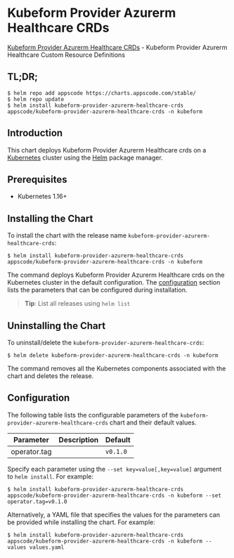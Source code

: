 # Kubeform Provider Azurerm Healthcare CRDs

[Kubeform Provider Azurerm Healthcare CRDs](https://github.com/kubeform) - Kubeform Provider Azurerm Healthcare Custom Resource Definitions

## TL;DR;

```console
$ helm repo add appscode https://charts.appscode.com/stable/
$ helm repo update
$ helm install kubeform-provider-azurerm-healthcare-crds appscode/kubeform-provider-azurerm-healthcare-crds -n kubeform
```

## Introduction

This chart deploys Kubeform Provider Azurerm Healthcare crds on a [Kubernetes](http://kubernetes.io) cluster using the [Helm](https://helm.sh) package manager.

## Prerequisites

- Kubernetes 1.16+

## Installing the Chart

To install the chart with the release name `kubeform-provider-azurerm-healthcare-crds`:

```console
$ helm install kubeform-provider-azurerm-healthcare-crds appscode/kubeform-provider-azurerm-healthcare-crds -n kubeform
```

The command deploys Kubeform Provider Azurerm Healthcare crds on the Kubernetes cluster in the default configuration. The [configuration](#configuration) section lists the parameters that can be configured during installation.

> **Tip**: List all releases using `helm list`

## Uninstalling the Chart

To uninstall/delete the `kubeform-provider-azurerm-healthcare-crds`:

```console
$ helm delete kubeform-provider-azurerm-healthcare-crds -n kubeform
```

The command removes all the Kubernetes components associated with the chart and deletes the release.

## Configuration

The following table lists the configurable parameters of the `kubeform-provider-azurerm-healthcare-crds` chart and their default values.

|  Parameter   | Description | Default  |
|--------------|-------------|----------|
| operator.tag |             | `v0.1.0` |


Specify each parameter using the `--set key=value[,key=value]` argument to `helm install`. For example:

```console
$ helm install kubeform-provider-azurerm-healthcare-crds appscode/kubeform-provider-azurerm-healthcare-crds -n kubeform --set operator.tag=v0.1.0
```

Alternatively, a YAML file that specifies the values for the parameters can be provided while
installing the chart. For example:

```console
$ helm install kubeform-provider-azurerm-healthcare-crds appscode/kubeform-provider-azurerm-healthcare-crds -n kubeform --values values.yaml
```
